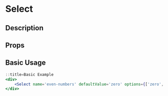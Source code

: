 # Select

## Description

## Props

## Basic Usage

```jsx
::title=Basic Example
<div>
    <Select name='even-numbers' defaultValue='zero' options={['zero', 'two', 'four', 'six', 'eight']}/>
</div>
```